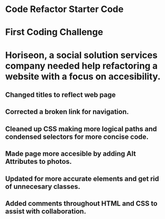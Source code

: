 # Code Refactor Starter Code

# First Coding Challenge

# Horiseon, a social solution services company needed help refactoring a website with a focus on accesibility.

## Changed titles to reflect web page

## Corrected a broken link for navigation.

## Cleaned up CSS making more logical paths and condensed selectors for more concise code.

## Made page more accesible by adding Alt Attributes to photos.

## Updated for more accurate elements and get rid of unnecesary classes.

## Added comments throughout HTML and CSS to assist with collaboration.